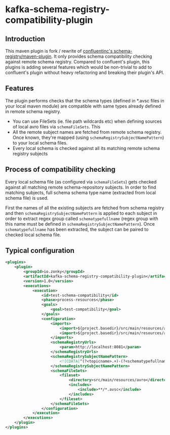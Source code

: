 # kafka-schema-registry-compatibility-plugin

## Introduction

This maven plugin is fork / rewrite of [confluentinc's schema-registry/maven-plugin](https://github.com/confluentinc/schema-registry/tree/master/maven-plugin). 
It only provides schema compatibility checking against remote schema registry. Compared to confluent's plugin, this plugins is adding several features which 
would be non-trivial to add to confluent's plugin without heavy refactoring and breaking their plugin's API.

## Features

The plugin performs checks that the schema types (defined in *.avsc files in your local maven module) are compatible with same types already defined in remote 
schema registry. 

- You can use FileSets (ie. file path wildcards etc) when defining sources of local avro files via `schemaFileSets`. This  
- All the remote subject names are fetched from remote schema registry. Once known, they're mapped (using `schemaRegistrySubjectNamePattern`) to your local 
schema files. 
- Every local schema is checked against all its matching remote schema registry subjects

## Process of compatibility checking

Every local schema file (as configured via `schemaFileSets`) gets checked against all matching remote schema-repository subjects. In order to find
matching subjects, full schema schema type name (extracted from local schema file) is used.
 
First the names of all the existing subjects are fetched from schema registry and then  `schemaRegistrySubjectNamePattern` is applied to each subject in order to 
extract regex group called `schematypefullname` (regex group with this name must be defined in `schemaRegistrySubjectNamePattern`). Once `schematypefullname` has 
been extracted, the subject can be paired to checked local schema file.

## Typical configuration

```xml
<plugins>
    <plugin>
        <groupId>io.zonky</groupId>
        <artifactId>kafka-schema-registry-compatibility-plugin</artifactId>
        <version>1.0</version>
        <executions>
            <execution>
                <id>test-schema-compatibility</id>
                <phase>process-resources</phase>
                <goals>
                    <goal>test-compatibility</goal>
                </goals>
                <configuration>
                    <imports>
                        <import>${project.basedir}/src/main/resources/avro/instalment.avsc</import>
                        <import>${project.basedir}/src/main/resources/avro/instalmentCalendarChanged.avsc</import>
                    </imports>
                    <schemaRegistryUrls>
                        <param>http://localhost:8081</param>
                    </schemaRegistryUrls>
                    <schemaRegistrySubjectNamePattern>
                        <![CDATA[^(?<topicname>.+)-(?<schematypefullname>.[^-]+)-value]]>
                    </schemaRegistrySubjectNamePattern>
                    <schemaFileSets>
                        <fileset>
                            <directory>src/main/resources/avro</directory>
                            <includes>
                                <include>**/*.avsc</include>
                            </includes>
                        </fileset>
                    </schemaFileSets>
                </configuration>
            </execution>
        </executions>
    </plugin>
</plugins> 
```
